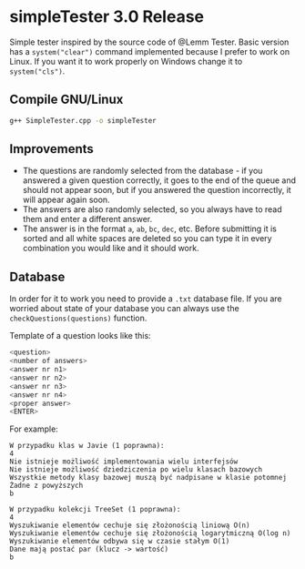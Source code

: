 # simpleTester 3.0 Release

Simple tester inspired by the source code of @Lemm Tester. Basic version has a `system("clear")` command implemented because I prefer to work on Linux. If you want it to work properly on Windows change it to `system("cls")`.

## Compile GNU/Linux

```bash
g++ SimpleTester.cpp -o simpleTester
```

## Improvements

- The questions are randomly selected from the database - if you answered a given question correctly, it goes to the end of the queue and should not appear soon, but if you answered the question incorrectly, it will appear again soon.
- The answers are also randomly selected, so you always have to read them and enter a different answer.
- The answer is in the format `a`, `ab`, `bc`, `dec`, etc. Before submitting it is sorted and all white spaces are deleted so you can type it in every combination you would like and it should work.

## Database
In order for it to work you need to provide a `.txt` database file. If you are worried about state of your database you can always use the `checkQuestions(questions)` function.

Template of a question looks like this:

```c#
<question>
<number of answers>
<answer nr n1>
<answer nr n2>
<answer nr n3>
<answer nr n4>
<proper answer>
<ENTER>
```

For example:

```
W przypadku klas w Javie (1 poprawna):
4
Nie istnieje możliwość implementowania wielu interfejsów
Nie istnieje możliwość dziedziczenia po wielu klasach bazowych
Wszystkie metody klasy bazowej muszą być nadpisane w klasie potomnej
Żadne z powyższych
b

W przypadku kolekcji TreeSet (1 poprawna):
4
Wyszukiwanie elementów cechuje się złożonością liniową O(n)
Wyszukiwanie elementów cechuje się złożonością logarytmiczną O(log n)
Wyszukiwanie elementów odbywa się w czasie stałym O(1)
Dane mają postać par (klucz -> wartość)
b

```